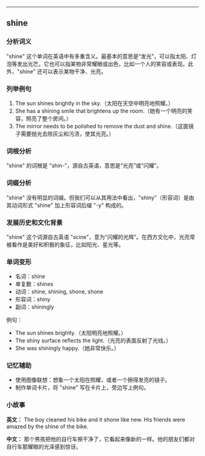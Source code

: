 
---------------
## shine
### 分析词义
"shine" 这个单词在英语中有多重含义。最基本的意思是“发光”，可以指太阳、灯泡等发出光芒。它也可以指某物非常耀眼或出色，比如一个人的笑容或表现。此外，"shine" 还可以表示某物干净、光亮。

### 列举例句
1. The sun shines brightly in the sky.（太阳在天空中明亮地照耀。）
2. She has a shining smile that brightens up the room.（她有一个明亮的笑容，照亮了整个房间。）
3. The mirror needs to be polished to remove the dust and shine.（这面镜子需要抛光去除灰尘和污渍，使其光亮。）

### 词根分析
"shine" 的词根是 "shin-"，源自古英语，意思是“光亮”或“闪耀”。

### 词缀分析
"shine" 没有明显的词缀。但我们可以从其用法中看出，"shiny"（形容词）是由其动词形式 "shine" 加上形容词后缀 "-y" 构成的。

### 发展历史和文化背景
"shine" 这个词源自古英语 "scine"，意为“闪耀的光辉”。在西方文化中，光亮常被看作是美好和积极的象征，比如阳光、星光等。

### 单词变形
- 名词：shine
- 单复数：shines
- 动词：shine, shining, shone, shone
- 形容词：shiny
- 副词：shiningly

例句：
- The sun shines brightly.（太阳明亮地照耀。）
- The shiny surface reflects the light.（光亮的表面反射了光线。）
- She was shiningly happy.（她非常快乐。）

### 记忆辅助
- 使用图像联想：想象一个太阳在照耀，或者一个擦得发亮的镜子。
- 制作单词卡片，将 "shine" 写在卡片上，旁边写上例句。

### 小故事
**英文：** The boy cleaned his bike and it shone like new. His friends were amazed by the shine of the bike.

**中文：** 那个男孩把他的自行车擦干净了，它看起来像新的一样。他的朋友们都对自行车那耀眼的光泽感到惊讶。

